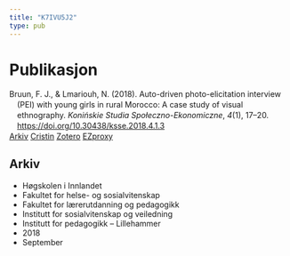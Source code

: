 ```yaml
---
title: "K7IVU5J2"
type: pub
---
```

<h1>Publikasjon</h1>
<article id="csl-bib-container-K7IVU5J2" class="csl-bib-container">
  <div class="csl-bib-body" style="line-height: 1.35; padding-left: 1em; text-indent:-1em;">
  <div class="csl-entry">Bruun, F. J., &amp; Lmariouh, N. (2018). Auto-driven photo-elicitation interview (PEI) with young girls in rural Morocco: A case study of visual ethnography. <i>Koni&#x144;skie Studia Spo&#x142;eczno-Ekonomiczne</i>, <i>4</i>(1), 17&#x2013;20. <a href="https://doi.org/10.30438/ksse.2018.4.1.3">https://doi.org/10.30438/ksse.2018.4.1.3</a></div>
</div>
  <div class="csl-bib-buttons">
    <a href="#taxonomy-article-K7IVU5J2" class="csl-bib-button">Arkiv</a>
    <a href alt="Cristin URL" class="csl-bib-button">Cristin</a>
    <a href alt="Zotero URL" class="csl-bib-button">Zotero</a>
    <a href="http://ezproxy.inn.no/login?url=https://doi.org/10.30438/ksse.2018.4.1.3" class="csl-bib-button">EZproxy</a>
  </div>
  <div id="csl-bib-meta-container-K7IVU5J2"></div>
</article>
<div id="csl-bib-meta-K7IVU5J2" class="csl-bib-meta">
  <article id="taxonomy-article-K7IVU5J2" class="taxonomy-article">
    <h1>Arkiv</h1>
    <ul>
      <li>Høgskolen i Innlandet</li>
      <li>Fakultet for helse- og sosialvitenskap</li>
      <li>Fakultet for lærerutdanning og pedagogikk</li>
      <li>Institutt for sosialvitenskap og veiledning</li>
      <li>Institutt for pedagogikk – Lillehammer</li>
      <li>2018</li>
      <li>September</li>
    </ul>
  </article>
</div>
